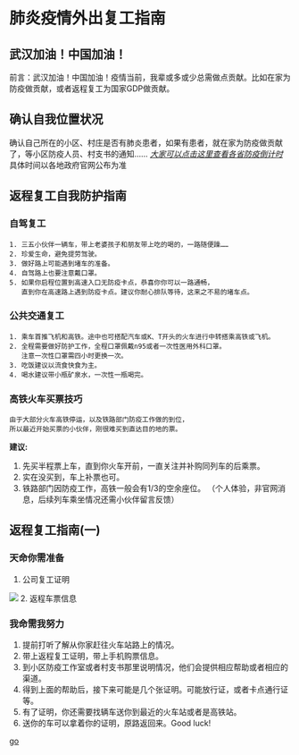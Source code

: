 # 肺炎疫情外出复工指南
## 武汉加油！中国加油！
前言：武汉加油！中国加油！疫情当前，我辈或多或少总需做点贡献。比如在家为防疫做贡献，或者返程复工为国家GDP做贡献。

## 确认自我位置状况
确认自己所在的小区、村庄是否有肺炎患者，如果有患者，就在家为防疫做贡献了，等小区防疫人员、村支书的通知……
[*大家可以点击这里查看各省防疫倒计时*](https://mp.weixin.qq.com/s/ATU6-qumxS7qk2WJ_GdBWg) 具体时间以各地政府官网公布为准

## 返程复工自我防护指南
### 自驾复工
    1. 三五小伙伴一辆车，带上老婆孩子和朋友带上吃的喝的，一路随便躁……
    2. 珍爱生命，避免提劳驾驶。
    3. 做好路上可能遇到堵车的准备。
    4. 自驾路上也要注意戴口罩。
    5. 如果你启程位置到高速入口无防疫卡点，恭喜你你可以一路通畅，
       直到你在高速路上遇到防疫卡点。建议你耐心排队等待，这来之不易的堵车点。
### 公共交通复工
    1. 乘车首推飞机和高铁。途中也可搭配汽车或K、T开头的火车进行中转搭乘高铁或飞机。
    2. 全程需要做好防护工作，全程口罩佩戴n95或者一次性医用外科口罩。
       注意一次性口罩需四小时更换一次。
    3. 吃饭建议以流食快食为主。
    4. 喝水建议带小瓶矿泉水，一次性一瓶喝完。

### 高铁火车买票技巧
    由于大部分火车高铁停运，以及铁路部门防疫工作做的到位，
    所以最近开始买票的小伙伴，刚很难买到直达目的地的票。
**建议:**
1. 先买半程票上车，直到你火车开前，一直关注并补购同列车的后乘票。
2. 实在没买到，车上补票也可。
3. 铁路部门因防疫工作，高铁一般会有1/3的空余座位。
    （个人体验，非官网消息，后续列车乘坐情况还需小伙伴留言反馈）

## 返程复工指南(一)
### 天命你需准备
1. 公司复工证明
<img src = "C:\Users\81901\code\prove.ipg" />
2. 返程车票信息

### 我命需我努力
1. 提前打听了解从你家赶往火车站路上的情况。
2. 带上返程复工证明，带上手机购票信息。
3. 到小区防疫工作室或者村支书那里说明情况，他们会提供相应帮助或者相应的渠道。
4. 得到上面的帮助后，接下来可能是几个张证明。可能放行证，或者卡点通行证等。
5. 有了证明，你还需要找辆车送你到最近的火车站或者是高铁站。
6. 送你的车可以拿着你的证明，原路返回来。Good luck!




[go](moer.md)